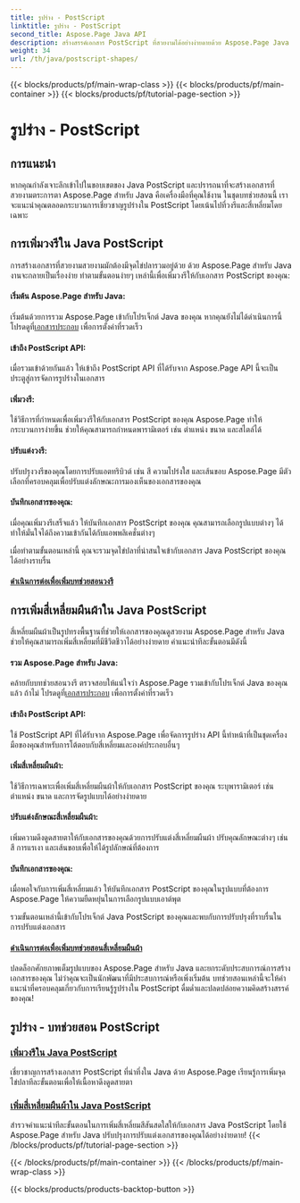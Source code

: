 ```yaml
---
title: รูปร่าง - PostScript
linktitle: รูปร่าง - PostScript
second_title: Aspose.Page Java API
description: สร้างสรรค์เอกสาร PostScript ที่สวยงามได้อย่างง่ายดายด้วย Aspose.Page Java เจาะลึกบทช่วยสอนเกี่ยวกับการเพิ่มวงรีและสี่เหลี่ยมเพื่อสร้างเนื้อหาที่ดึงดูดสายตา
weight: 34
url: /th/java/postscript-shapes/
---
```


{{< blocks/products/pf/main-wrap-class >}}
{{< blocks/products/pf/main-container >}}
{{< blocks/products/pf/tutorial-page-section >}}

# รูปร่าง - PostScript


## การแนะนำ

หากคุณกำลังเจาะลึกเข้าไปในขอบเขตของ Java PostScript และปรารถนาที่จะสร้างเอกสารที่สวยงามตระการตา Aspose.Page สำหรับ Java คือเครื่องมือที่คุณใช้งาน ในชุดบทช่วยสอนนี้ เราจะแนะนำคุณตลอดกระบวนการเชี่ยวชาญรูปร่างใน PostScript โดยเน้นไปที่วงรีและสี่เหลี่ยมโดยเฉพาะ

## การเพิ่มวงรีใน Java PostScript

การสร้างเอกสารที่สวยงามสวยงามมักต้องมีจุดไข่ปลารวมอยู่ด้วย ด้วย Aspose.Page สำหรับ Java งานจะกลายเป็นเรื่องง่าย ทำตามขั้นตอนง่ายๆ เหล่านี้เพื่อเพิ่มวงรีให้กับเอกสาร PostScript ของคุณ:

#### เริ่มต้น Aspose.Page สำหรับ Java:

 เริ่มต้นด้วยการรวม Aspose.Page เข้ากับโปรเจ็กต์ Java ของคุณ หากคุณยังไม่ได้ดำเนินการนี้ โปรดดูที่[เอกสารประกอบ](https://reference.aspose.com/page/java/) เพื่อการตั้งค่าที่รวดเร็ว

#### เข้าถึง PostScript API:
เมื่อรวมเข้าด้วยกันแล้ว ให้เข้าถึง PostScript API ที่ได้รับจาก Aspose.Page API นี้จะเป็นประตูสู่การจัดการรูปร่างในเอกสาร

#### เพิ่มวงรี:
ใช้วิธีการที่กำหนดเพื่อเพิ่มวงรีให้กับเอกสาร PostScript ของคุณ Aspose.Page ทำให้กระบวนการง่ายขึ้น ช่วยให้คุณสามารถกำหนดพารามิเตอร์ เช่น ตำแหน่ง ขนาด และสไตล์ได้

#### ปรับแต่งวงรี:
ปรับปรุงวงรีของคุณโดยการปรับแอตทริบิวต์ เช่น สี ความโปร่งใส และเส้นขอบ Aspose.Page มีตัวเลือกที่ครอบคลุมเพื่อปรับแต่งลักษณะการมองเห็นของเอกสารของคุณ

#### บันทึกเอกสารของคุณ:
เมื่อคุณเพิ่มวงรีเสร็จแล้ว ให้บันทึกเอกสาร PostScript ของคุณ คุณสามารถเลือกรูปแบบต่างๆ ได้ ทำให้มั่นใจได้ถึงความเข้ากันได้กับแอพพลิเคชั่นต่างๆ

เมื่อทำตามขั้นตอนเหล่านี้ คุณจะรวมจุดไข่ปลาที่น่าสนใจเข้ากับเอกสาร Java PostScript ของคุณได้อย่างราบรื่น

#### [ดำเนินการต่อเพื่อเพิ่มบทช่วยสอนวงรี](./add-ellipse/)

## การเพิ่มสี่เหลี่ยมผืนผ้าใน Java PostScript

สี่เหลี่ยมผืนผ้าเป็นรูปทรงพื้นฐานที่ช่วยให้เอกสารของคุณดูสวยงาม Aspose.Page สำหรับ Java ช่วยให้คุณสามารถเพิ่มสี่เหลี่ยมที่มีชีวิตชีวาได้อย่างง่ายดาย คำแนะนำทีละขั้นตอนมีดังนี้

#### รวม Aspose.Page สำหรับ Java:
 คล้ายกับบทช่วยสอนวงรี ตรวจสอบให้แน่ใจว่า Aspose.Page รวมเข้ากับโปรเจ็กต์ Java ของคุณแล้ว ถ้าไม่ โปรดดูที่[เอกสารประกอบ](https://reference.aspose.com/page/java/) เพื่อการตั้งค่าที่รวดเร็ว

#### เข้าถึง PostScript API:
ใช้ PostScript API ที่ได้รับจาก Aspose.Page เพื่อจัดการรูปร่าง API นี้ทำหน้าที่เป็นชุดเครื่องมือของคุณสำหรับการโต้ตอบกับสี่เหลี่ยมและองค์ประกอบอื่นๆ

#### เพิ่มสี่เหลี่ยมผืนผ้า:
ใช้วิธีการเฉพาะเพื่อเพิ่มสี่เหลี่ยมผืนผ้าให้กับเอกสาร PostScript ของคุณ ระบุพารามิเตอร์ เช่น ตำแหน่ง ขนาด และการจัดรูปแบบได้อย่างง่ายดาย

#### ปรับแต่งลักษณะสี่เหลี่ยมผืนผ้า:
เพิ่มความดึงดูดสายตาให้กับเอกสารของคุณด้วยการปรับแต่งสี่เหลี่ยมผืนผ้า ปรับคุณลักษณะต่างๆ เช่น สี การแรเงา และเส้นขอบเพื่อให้ได้รูปลักษณ์ที่ต้องการ

#### บันทึกเอกสารของคุณ:
เมื่อพอใจกับการเพิ่มสี่เหลี่ยมแล้ว ให้บันทึกเอกสาร PostScript ของคุณในรูปแบบที่ต้องการ Aspose.Page ให้ความยืดหยุ่นในการเลือกรูปแบบเอาต์พุต

รวมขั้นตอนเหล่านี้เข้ากับโปรเจ็กต์ Java PostScript ของคุณและพบกับการปรับปรุงที่ราบรื่นในการปรับแต่งเอกสาร

#### [ดำเนินการต่อเพื่อเพิ่มบทช่วยสอนสี่เหลี่ยมผืนผ้า](./add-rectangle/)

ปลดล็อกศักยภาพเต็มรูปแบบของ Aspose.Page สำหรับ Java และยกระดับประสบการณ์การสร้างเอกสารของคุณ ไม่ว่าคุณจะเป็นนักพัฒนาที่มีประสบการณ์หรือเพิ่งเริ่มต้น บทช่วยสอนเหล่านี้จะให้คำแนะนำที่ครอบคลุมเกี่ยวกับการเรียนรู้รูปร่างใน PostScript ดื่มด่ำและปลดปล่อยความคิดสร้างสรรค์ของคุณ!
## รูปร่าง - บทช่วยสอน PostScript
### [เพิ่มวงรีใน Java PostScript](./add-ellipse/)
เชี่ยวชาญการสร้างเอกสาร PostScript ที่น่าทึ่งใน Java ด้วย Aspose.Page เรียนรู้การเพิ่มจุดไข่ปลาทีละขั้นตอนเพื่อให้เนื้อหาดึงดูดสายตา
### [เพิ่มสี่เหลี่ยมผืนผ้าใน Java PostScript](./add-rectangle/)
สำรวจคำแนะนำทีละขั้นตอนในการเพิ่มสี่เหลี่ยมสีสันสดใสให้กับเอกสาร Java PostScript โดยใช้ Aspose.Page สำหรับ Java ปรับปรุงการปรับแต่งเอกสารของคุณได้อย่างง่ายดาย!
{{< /blocks/products/pf/tutorial-page-section >}}

{{< /blocks/products/pf/main-container >}}
{{< /blocks/products/pf/main-wrap-class >}}

{{< blocks/products/products-backtop-button >}}

